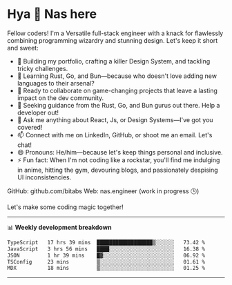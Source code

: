 # Hya 👋 Nas here

Fellow coders! I'm a Versatile full-stack engineer with a knack for flawlessly combining programming wizardry and stunning design. Let's keep it short and sweet:

- 🔭 Building my portfolio, crafting a killer Design System, and tackling tricky challenges.
- 🌱 Learning Rust, Go, and Bun—because who doesn't love adding new languages to their arsenal?
- 👯 Ready to collaborate on game-changing projects that leave a lasting impact on the dev community.
- 🤔 Seeking guidance from the Rust, Go, and Bun gurus out there. Help a developer out!
- 💬 Ask me anything about React, Js, or Design Systems—I've got you covered!
- 📫 Connect with me on LinkedIn, GitHub, or shoot me an email. Let's chat!
- 😄 Pronouns: He/him—because let's keep things personal and inclusive.
- ⚡ Fun fact: When I'm not coding like a rockstar, you'll find me indulging in anime, hitting the gym, devouring blogs, and passionately despising UI inconsistencies.

GitHub: github.com/bitabs
Web: nas.engineer (work in progress 🕒)

Let's make some coding magic together!

-------
📊 **Weekly development breakdown**
<!--START_SECTION:waka-->

```txt
TypeScript   17 hrs 39 mins  ██████████████████▒░░░░░░   73.42 %
JavaScript   3 hrs 56 mins   ████░░░░░░░░░░░░░░░░░░░░░   16.38 %
JSON         1 hr 39 mins    █▓░░░░░░░░░░░░░░░░░░░░░░░   06.92 %
TSConfig     23 mins         ▒░░░░░░░░░░░░░░░░░░░░░░░░   01.61 %
MDX          18 mins         ▒░░░░░░░░░░░░░░░░░░░░░░░░   01.25 %
```

<!--END_SECTION:waka-->
-------
